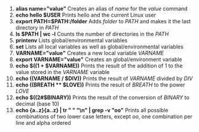 1. **alias name="value"** Creates an alias of *name* for the *value* command<br>
2. **echo hello $USER** Prints hello and the current Linux user<br>
3. **export PATH=$PATH:/folder** Adds *folder* to _PATH_ and makes it the last directory in _PATH_ <br>
4. **ls $PATH | wc -l** Counts the number of directories in the _PATH_ <br>
5. **printenv** Lists global/environmental variables<br>
6. **set** Lists all local variables as well as global/environmental variables<br>
7. **VARNAME="value"** Creates a new local variable _VARNAME_ <br>
8. **export VARNAME="value"** Creates an global/environment variable<br>
9. **echo $((1 + $VARNAME))** Prints the result of the addition of 1 to the value stored in the _VARNAME_ variable<br>
10. **echo $(($VARNAME / $DIV))** Prints the result of _VARNAME_ divided by _DIV_ <br>
11. **echo $(($BREATH ** $LOVE))** Prints the result of _BREATH_ to the power _LOVE_ <br>
12. **echo $((2#$BINARY))** Prints the result of the conversion of _BINARY_ to decimal (base 10) <br>
13. **echo {a..z}{a..z} | tr " " "\n" | grep -v "oo"** Prints all possible combinations of two lower case letters, except _oo_, one combination per line and alpha ordered<br>
